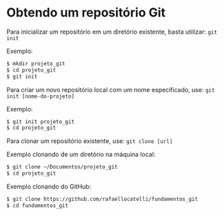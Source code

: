 # Obtendo um repositório Git

Para inicializar um repositório em um diretório existente, basta utilizar:  `git init`

Exemplo:
```bash
$ mkdir projeto_git
$ cd projeto_git
$ git init
```

Para criar um novo repositório local com um nome especificado, use:  `git init [nome-do-projeto]`

Exemplo:
```bash
$ git init projeto_git
$ cd projeto_git
```

Para clonar um repositório existente, use:  `git clone [url]`

Exemplo clonando de um diretório na máquina local:
```bash
$ git clone ~/Documentos/projeto_git
$ cd projeto_git
```

Exemplo clonando do GitHub:
```bash
$ git clone https://github.com/rafaellocatelli/fundamentos_git
$ cd fundamentos_git
```
